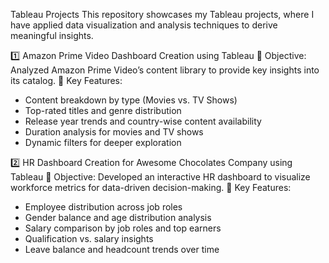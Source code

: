 Tableau Projects 
This repository showcases my Tableau projects, where I have applied data visualization and analysis techniques to derive meaningful insights.

1️⃣ Amazon Prime Video Dashboard Creation using Tableau
🔹 Objective: Analyzed Amazon Prime Video’s content library to provide key insights into its catalog.
🔹 Key Features:
   * Content breakdown by type (Movies vs. TV Shows)
   * Top-rated titles and genre distribution
   * Release year trends and country-wise content availability
   * Duration analysis for movies and TV shows
   * Dynamic filters for deeper exploration


2️⃣ HR Dashboard Creation for Awesome Chocolates Company using Tableau
🔹 Objective: Developed an interactive HR dashboard to visualize workforce metrics for data-driven decision-making.
🔹 Key Features:
   * Employee distribution across job roles
   * Gender balance and age distribution analysis
   * Salary comparison by job roles and top earners
   * Qualification vs. salary insights
   * Leave balance and headcount trends over time

